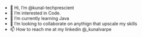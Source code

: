 - 👋 Hi, I’m @kunal-techprescient
- 👀 I’m interested in Code.
- 🌱 I’m currently learning Java
- 💞️ I’m looking to collaborate on anythign that upscale my skills
- 📫 How to reach me at my linkedin @_kunalvarpe

<!---
kunal-techprescient/kunal-techprescient is a ✨ special ✨ repository because its `README.md` (this file) appears on your GitHub profile.
You can click the Preview link to take a look at your changes.
--->
